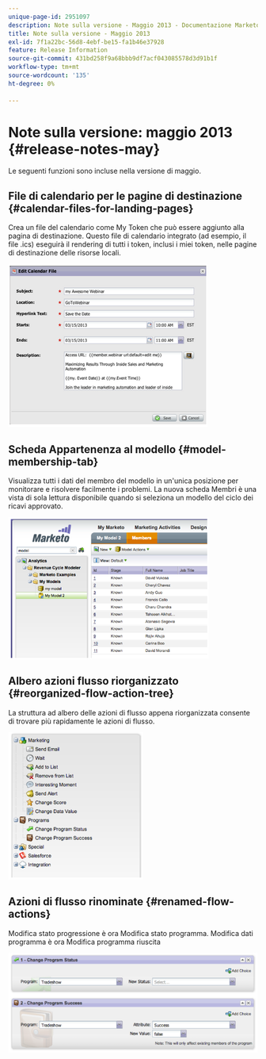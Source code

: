 ```yaml
---
unique-page-id: 2951097
description: Note sulla versione - Maggio 2013 - Documentazione Marketo - Documentazione del prodotto
title: Note sulla versione - Maggio 2013
exl-id: 7f1a22bc-56d8-4ebf-be15-fa1b46e37928
feature: Release Information
source-git-commit: 431bd258f9a68bbb9df7acf043085578d3d91b1f
workflow-type: tm+mt
source-wordcount: '135'
ht-degree: 0%

---
```


# Note sulla versione: maggio 2013 {#release-notes-may}

Le seguenti funzioni sono incluse nella versione di maggio.

## File di calendario per le pagine di destinazione {#calendar-files-for-landing-pages}

Crea un file del calendario come My Token che può essere aggiunto alla pagina di destinazione. Questo file di calendario integrato (ad esempio, il file .ics) eseguirà il rendering di tutti i token, inclusi i miei token, nelle pagine di destinazione delle risorse locali.

![](assets/image2014-9-22-16-3a3-3a18.png)

## Scheda Appartenenza al modello {#model-membership-tab}

Visualizza tutti i dati del membro del modello in un&#39;unica posizione per monitorare e risolvere facilmente i problemi. La nuova scheda Membri è una vista di sola lettura disponibile quando si seleziona un modello del ciclo dei ricavi approvato.

![](assets/image2014-9-22-16-3a3-3a33.png)

## Albero azioni flusso riorganizzato {#reorganized-flow-action-tree}

La struttura ad albero delle azioni di flusso appena riorganizzata consente di trovare più rapidamente le azioni di flusso.

![](assets/image2014-9-22-16-3a3-3a58.png)

## Azioni di flusso rinominate {#renamed-flow-actions}

Modifica stato progressione è ora Modifica stato programma. Modifica dati programma è ora Modifica programma riuscita

![](assets/image2014-9-22-16-3a4-3a17.png)
